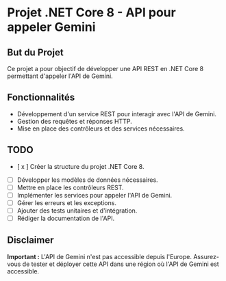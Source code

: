 # Projet .NET Core 8 - API pour appeler Gemini

## But du Projet

Ce projet a pour objectif de développer une API REST en .NET Core 8 permettant d'appeler l'API de Gemini.

## Fonctionnalités

- Développement d'un service REST pour interagir avec l'API de Gemini.
- Gestion des requêtes et réponses HTTP.
- Mise en place des contrôleurs et des services nécessaires.

## TODO

- [ x ] Créer la structure du projet .NET Core 8.
- [ ] Développer les modèles de données nécessaires.
- [ ] Mettre en place les contrôleurs REST.
- [ ] Implémenter les services pour appeler l'API de Gemini.
- [ ] Gérer les erreurs et les exceptions.
- [ ] Ajouter des tests unitaires et d'intégration.
- [ ] Rédiger la documentation de l'API.

## Disclaimer

**Important :** L'API de Gemini n'est pas accessible depuis l'Europe. Assurez-vous de tester et déployer cette API dans une région où l'API de Gemini est accessible.
